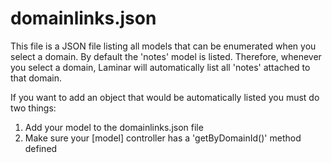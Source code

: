 # domainlinks.json

This file is a JSON file listing all models that can be enumerated when you select a domain. By default the 'notes' model is listed. Therefore, whenever you select a domain, Laminar will automatically list all 'notes' attached to that domain.

If you want to add an object that would be automatically listed you must do two things:

 1. Add your model to the domainlinks.json file
 1. Make sure your [model] controller has a 'getByDomainId()' method defined

